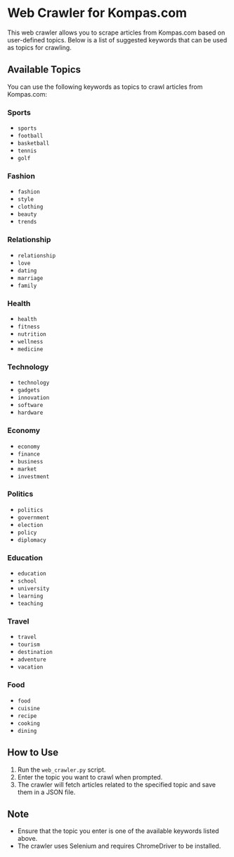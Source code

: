 # Web Crawler for Kompas.com

This web crawler allows you to scrape articles from Kompas.com based on user-defined topics. Below is a list of suggested keywords that can be used as topics for crawling.

## Available Topics

You can use the following keywords as topics to crawl articles from Kompas.com:

### Sports
- `sports`
- `football`
- `basketball`
- `tennis`
- `golf`

### Fashion
- `fashion`
- `style`
- `clothing`
- `beauty`
- `trends`

### Relationship
- `relationship`
- `love`
- `dating`
- `marriage`
- `family`

### Health
- `health`
- `fitness`
- `nutrition`
- `wellness`
- `medicine`

### Technology
- `technology`
- `gadgets`
- `innovation`
- `software`
- `hardware`

### Economy
- `economy`
- `finance`
- `business`
- `market`
- `investment`

### Politics
- `politics`
- `government`
- `election`
- `policy`
- `diplomacy`

### Education
- `education`
- `school`
- `university`
- `learning`
- `teaching`

### Travel
- `travel`
- `tourism`
- `destination`
- `adventure`
- `vacation`

### Food
- `food`
- `cuisine`
- `recipe`
- `cooking`
- `dining`

## How to Use

1. Run the `web_crawler.py` script.
2. Enter the topic you want to crawl when prompted.
3. The crawler will fetch articles related to the specified topic and save them in a JSON file.

## Note

- Ensure that the topic you enter is one of the available keywords listed above.
- The crawler uses Selenium and requires ChromeDriver to be installed. 